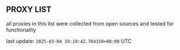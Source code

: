 ## PROXY LIST

all proxies in this list were collected from open sources and tested for functionality

last update: `2025-03-04 19:19:42.764159+00:00` UTC